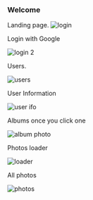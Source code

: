 ### Welcome

Landing page.
![login](https://github.com/kennedy-ben/React-App/assets/92169187/bc536e65-b67b-4f5a-9bae-bd487ee24ba6)

Login with Google

![login 2](https://github.com/kennedy-ben/React-App/assets/92169187/9038f96f-3790-497a-bbf1-34acf819dca6)

Users.

![users](https://github.com/kennedy-ben/React-App/assets/92169187/39ba6d69-f070-48ec-8e82-7dd9672c1923)

User Information

![user ifo](https://github.com/kennedy-ben/React-App/assets/92169187/d8511fc1-75a6-4363-aa13-d6fb25bbb32d)

Albums once you click one 

![album photo ](https://github.com/kennedy-ben/React-App/assets/92169187/b78a07a9-55b2-4072-ac8c-a956bd88de26)

Photos loader 

![loader ](https://github.com/kennedy-ben/React-App/assets/92169187/42054ca6-ae60-4c95-b430-f5ad2c2c1084)

All photos

![photos](https://github.com/kennedy-ben/React-App/assets/92169187/78343faa-8e2b-4b11-8e2d-b94ad881bcbb)

